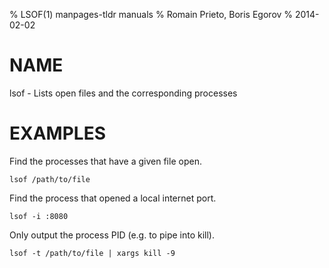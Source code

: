 % LSOF(1) manpages-tldr manuals
% Romain Prieto, Boris Egorov
% 2014-02-02

# NAME

lsof - Lists open files and the corresponding processes

# EXAMPLES

Find the processes that have a given file open.

    lsof /path/to/file

Find the process that opened a local internet port.

    lsof -i :8080

Only output the process PID (e.g. to pipe into kill).

    lsof -t /path/to/file | xargs kill -9
